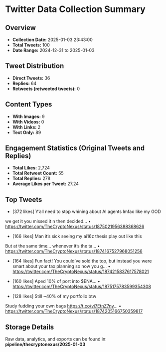 # Twitter Data Collection Summary

## Overview
- **Collection Date:** 2025-01-03 23:43:00
- **Total Tweets:** 100
- **Date Range:** 2024-12-31 to 2025-01-03

## Tweet Distribution
- **Direct Tweets:** 36
- **Replies:** 64
- **Retweets (retweeted tweets):** 0

## Content Types
- **With Images:** 9
- **With Videos:** 0
- **With Links:** 2
- **Text Only:** 89

## Engagement Statistics (Original Tweets and Replies)
- **Total Likes:** 2,724
- **Total Retweet Count:** 55
- **Total Replies:** 278
- **Average Likes per Tweet:** 27.24

## Top Tweets
- [372 likes] Y’all need to stop whining about AI agents lmfao like my GOD

we get it you missed it n then decided...
  • https://twitter.com/TheCryptoNexus/status/1875021956388368626

- [166 likes] Man it’s sick seeing my ai16z thesis play out like this 

But at the same time… whenever it’s the ta...
  • https://twitter.com/TheCryptoNexus/status/1874167527968051256

- [164 likes] Fun fact! You could’ve sold the top, but instead you were smart about your tax planning so now you g...
  • https://twitter.com/TheCryptoNexus/status/1874215837617578021

- [160 likes] Aped 10% of port into $ENA...
  • https://twitter.com/TheCryptoNexus/status/1875175783599354308

- [128 likes] Still ~40% of my portfolio btw

Study fudding your own bags https://t.co/vi7EtnZ7ny...
  • https://twitter.com/TheCryptoNexus/status/1874205166750359817

## Storage Details
Raw data, analytics, and exports can be found in:
**pipeline/thecryptonexus/2025-01-03**
